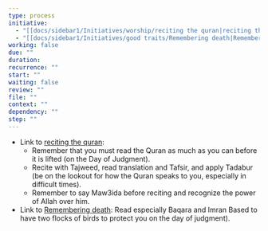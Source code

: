 ```yaml
---
type: process
initiative:
  - "[[docs/sidebar1/Initiatives/worship/reciting the quran|reciting the quran]]"
  - "[[docs/sidebar1/Initiatives/good traits/Remembering death|Remembering death]]"
working: false
due: ""
duration: 
recurrence: ""
start: ""
waiting: false
review: ""
file: ""
context: ""
dependency: ""
step: ""
---
```

* Link to [reciting the quran](docs/sidebar1/Initiatives/worship/reciting%20the%20quran.md):
	* Remember that you must read the Quran as much as you can before it is lifted (on the Day of Judgment).
	* Recite with Tajweed, read translation and Tafsir, and apply Tadabur (be on the lookout for how the Quran speaks to you, especially in difficult times).
	* Remember to say Maw3ida before reciting and recognize the power of Allah over him.
* Link to [Remembering death](docs/sidebar1/Initiatives/good%20traits/Remembering%20death.md): Read especially Baqara and Imran Based to have two flocks of birds to protect you on the day of judgment).

 

